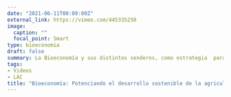 ```yaml
---
date: "2021-06-11T00:00:00Z"
external_link: https://vimeo.com/445335250
image:
  caption: ""
  focal_point: Smart
type: bioeconomia
draft: false
summary: La Bioeconomía y sus distintos senderos, como estrategia  para el desarrollo económico, ambiental y social de ALC
tags:
- Videos
- LAC
title: "Bioeconomía: Potenciando el desarrollo sostenible de la agricultura y de los territorios rurales en América Latina y el Caribe (Video)"
---
```

